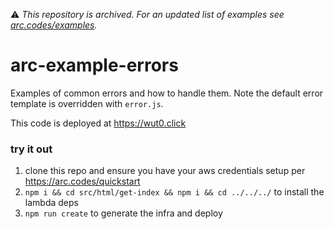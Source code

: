 ⚠️ *This repository is archived. For an updated list of examples see [arc.codes/examples](https://arc.codes/examples).*

# arc-example-errors

Examples of common errors and how to handle them. Note the default error template is overridden with `error.js`.

This code is deployed at https://wut0.click

### try it out

1. clone this repo and ensure you have your aws credentials setup per https://arc.codes/quickstart
2. `npm i && cd src/html/get-index && npm i && cd ../../../` to install the lambda deps
3. `npm run create` to generate the infra and deploy
